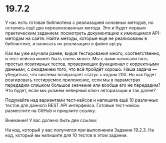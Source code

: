 # 19.7.2
У нас есть готовая библиотека с реализацией основных методов, но остались ещё два нереализованных метода. Это и будет первым практическим заданием: посмотреть документацию к имеющимся API-методам на сайте. Найти методы, которые ещё не реализованы в библиотеке, и написать их реализацию в файле api.py.

Как вы уже изучали ранее, видов тестирования много, соответственно, и тест-кейсов может быть очень много. Мы с вами написали пять простых позитивных тестов, проверяющих функционал с корректными данными, с ожиданием того, что всё пройдёт хорошо. Наша задача — убедиться, что система возвращает статус с кодом 200. Но как будет реагировать тестируемое приложение, если мы в параметрах передадим слишком большое значение или вообще его не передадим? Что будет, если мы укажем неверный ключ авторизации и так далее?

Подумайте над вариантами тест-кейсов и напишите ещё 10 различных тестов для данного REST API интерфейса. Готовые тест-кейсы разместите на GitHub и пришлите ссылку.

Внимание! У вас должно быть две ссылки:

На код, который у вас получился при выполнении Задании 19.2.3.
На код, который вы напишите для 10 тестов в этом задании.
